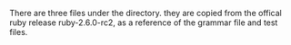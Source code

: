 There are three files under the directory. they are copied from the offical ruby release ruby-2.6.0-rc2, as a reference of the grammar file and test files.

